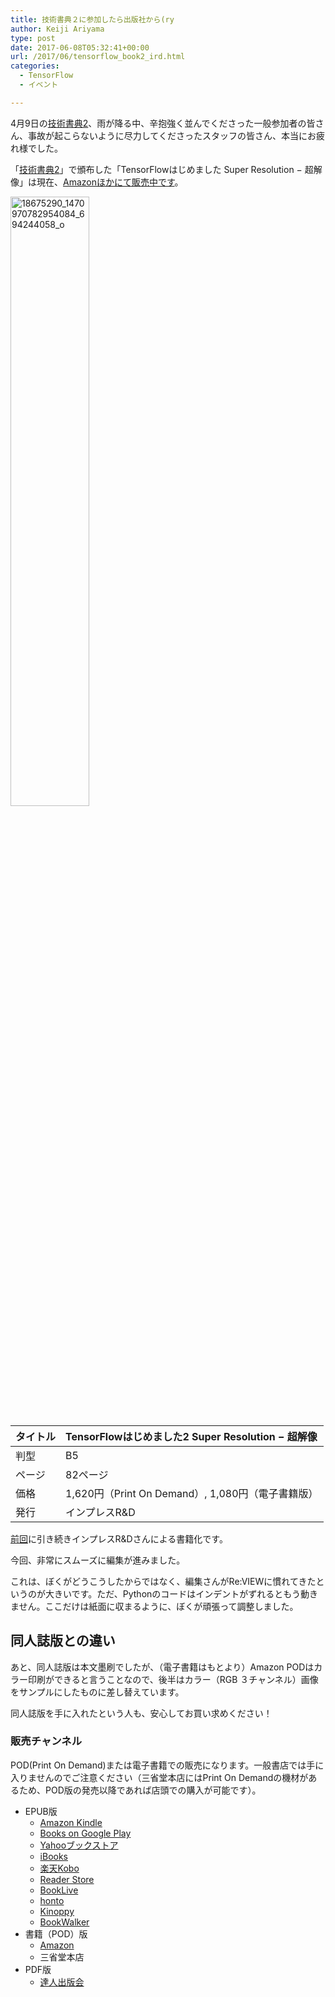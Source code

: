 ```yaml
---
title: 技術書典２に参加したら出版社から(ry
author: Keiji Ariyama
type: post
date: 2017-06-08T05:32:41+00:00
url: /2017/06/tensorflow_book2_ird.html
categories:
  - TensorFlow
  - イベント

---
```

4月9日の[技術書典2][1]、雨が降る中、辛抱強く並んでくださった一般参加者の皆さん、事故が起こらないように尽力してくださったスタッフの皆さん、本当にお疲れ様でした。

「[技術書典2][1]」で頒布した「TensorFlowはじめました Super Resolution − 超解像」は現在、[Amazonほかにて販売中です][2]。

<img src="https://blog.keiji.dev/wp-content/uploads/2017/06/18675290_1470970782954084_694244058_o.jpg" alt="18675290_1470970782954084_694244058_o" width="50%" height="50%" class="aligncenter size-full wp-image-1589" />

| タイトル | TensorFlowはじめました2 Super Resolution − 超解像 |
|:---- |:---------------------------------------- |
| 判型   | B5                                       |
| ページ  | 82ページ                                    |
| 価格   | 1,620円（Print On Demand）, 1,080円（電子書籍版）   |
| 発行   | インプレスR&D                                 |

<!--more-->

[前回][3]に引き続きインプレスR&Dさんによる書籍化です。

今回、非常にスムーズに編集が進みました。
  
これは、ぼくがどうこうしたからではなく、編集さんがRe:VIEWに慣れてきたというのが大きいです。ただ、Pythonのコードはインデントがずれるともう動きません。ここだけは紙面に収まるように、ぼくが頑張って調整しました。

## 同人誌版との違い

あと、同人誌版は本文墨刷でしたが、（電子書籍はもとより）Amazon PODはカラー印刷ができると言うことなので、後半はカラー（RGB ３チャンネル）画像をサンプルにしたものに差し替えています。

同人誌版を手に入れたという人も、安心してお買い求めください！

### 販売チャンネル

POD(Print On Demand)または電子書籍での販売になります。一般書店では手に入りませんのでご注意ください（三省堂本店にはPrint On Demandの機材があるため、POD版の発売以降であれば店頭での購入が可能です）。

  * EPUB版 
      * [Amazon Kindle][2]
      * [Books on Google Play][4]
      * [Yahooブックストア][5]
      * [iBooks][6]
      * [楽天Kobo][7]
      * [Reader Store][8]
      * [BookLive][9]
      * [honto][10]
      * [Kinoppy][11]
      * [BookWalker][12]
  * 書籍（POD）版 
      * [Amazon][2]
      * 三省堂本店
  * PDF版 
      * [達人出版会][13]

 [1]: https://techbookfest.org/event/tbf02
 [2]: http://amzn.to/2rDJwm4
 [3]: https://blog.keiji.dev/2016/07/tensorflow_book_ird.html
 [4]: https://books.google.co.jp/books/about/TensorFlow%E3%81%AF%E3%81%98%E3%82%81%E3%81%BE%E3%81%97%E3%81%9F%EF%BC%92_%E6%A9%9F%E6%A2%B0.html?id=egMlDwAAQBAJ&redir_esc=y
 [5]: https://bookstore.yahoo.co.jp/shoshi-779055/
 [6]: https://itunes.apple.com/jp/book/tensorflow%E3%81%AF%E3%81%98%E3%82%81%E3%81%BE%E3%81%97%E3%81%9F2-%E6%A9%9F%E6%A2%B0%E5%AD%A6%E7%BF%92%E3%81%A7%E8%B6%85%E8%A7%A3%E5%83%8F-super-resolution/id1240582039?mt=11
 [7]: http://books.rakuten.co.jp/rk/f33204ceb3de3543900fd1364715eb6a/
 [8]: https://ebookstore.sony.jp/item/LT000078010000663393/
 [9]: https://booklive.jp/product/index/title_id/388257/vol_no/002
 [10]: https://honto.jp/ebook/pd_28519004.html
 [11]: https://www.kinokuniya.co.jp/f/dsg-08-EK-0436788
 [12]: https://bookwalker.jp/de32b7b073-b63e-46ab-9ac6-1f5e82e7227e/
 [13]: https://tatsu-zine.com/books/tensorflow-hajimemashita2